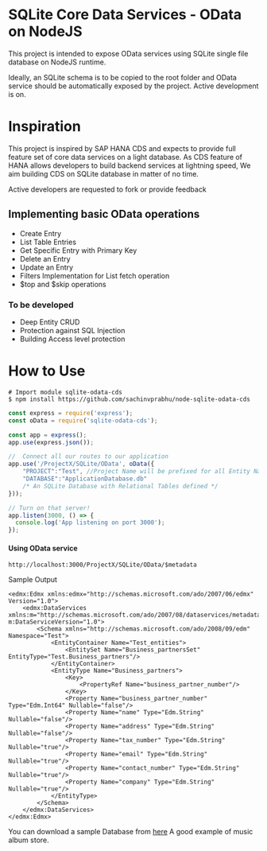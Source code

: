 # SQLite Core Data Services - OData on NodeJS 
This project is intended to expose OData services using SQLite single file database on NodeJS runtime.

Ideally, an SQLite schema is to be copied to the root folder and OData service should be automatically exposed by the project.
Active development is on.

# Inspiration
This project is inspired by SAP HANA CDS and expects to provide full feature set of core data services on a light database.
As CDS feature of HANA allows developers to build backend services at lightning speed, We aim building CDS on SQLite database in matter of no time.

Active developers are requested to fork or provide feedback

## Implementing basic OData operations
  + Create Entry
  + List Table Entries
  + Get Specific Entry with Primary Key
  + Delete an Entry
  + Update an Entry
  + Filters Implementation for List fetch operation
  + $top and $skip operations

### To be developed
  + Deep Entity CRUD
  + Protection against SQL Injection
  + Building Access level protection

# How to Use
```
# Import module sqlite-odata-cds
$ npm install https://github.com/sachinvprabhu/node-sqlite-odata-cds
```

```javascript
const express = require('express');
const oData = require('sqlite-odata-cds');

const app = express();
app.use(express.json());

//  Connect all our routes to our application
app.use('/ProjectX/SQLite/OData', oData({
	"PROJECT":"Test", //Project Name will be prefixed for all Entity Names
	"DATABASE":"ApplicationDatabase.db" 
	/* An SQLite Database with Relational Tables defined */
}));

// Turn on that server!
app.listen(3000, () => {
  console.log('App listening on port 3000');
});
```

#### Using OData service
```
http://localhost:3000/ProjectX/SQLite/OData/$metadata
```
Sample Output
```
<edmx:Edmx xmlns:edmx="http://schemas.microsoft.com/ado/2007/06/edmx" Version="1.0">
    <edmx:DataServices xmlns:m="http://schemas.microsoft.com/ado/2007/08/dataservices/metadata" m:DataServiceVersion="1.0">
        <Schema xmlns="http://schemas.microsoft.com/ado/2008/09/edm" Namespace="Test">
            <EntityContainer Name="Test_entities">
                <EntitySet Name="Business_partnersSet" EntityType="Test.Business_partners"/>
            </EntityContainer>
            <EntityType Name="Business_partners">
                <Key>
                    <PropertyRef Name="business_partner_number"/>
                </Key>
                <Property Name="business_partner_number" Type="Edm.Int64" Nullable="false"/>
                <Property Name="name" Type="Edm.String" Nullable="false"/>
                <Property Name="address" Type="Edm.String" Nullable="false"/>
                <Property Name="tax_number" Type="Edm.String" Nullable="true"/>
                <Property Name="email" Type="Edm.String" Nullable="true"/>
                <Property Name="contact_number" Type="Edm.String" Nullable="true"/>
                <Property Name="company" Type="Edm.String" Nullable="true"/>
            </EntityType>
        </Schema>
    </edmx:DataServices>
</edmx:Edmx>
```

You can download a sample Database from [here](http://www.sqlitetutorial.net/sqlite-sample-database/) A good example of music album store.
